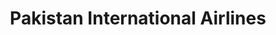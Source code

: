---
title: "Pakistan International Airlines"
url: /slm-abd/pakistan-international-airlines/
shop: travel agency
---